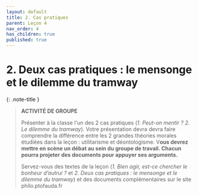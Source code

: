 ```yaml
---
layout: default
title: 2. Cas pratiques
parent: Leçon 4
nav_order: 4
has_children: true
published: true
---
```

# 2. Deux cas pratiques : le mensonge et le dilemme du tramway

{: .note-title }
> **ACTIVITÉ DE GROUPE**
>
> Présenter à la classe l'un des 2 cas pratiques (*1. Peut-on mentir ? 2. Le dilemme du tramway*). Votre présentation devra devra faire comprendre la différence entre les 2 grandes théories morales étudiées dans la leçon : utilitarisme et déontologisme.
> V**ous devrez mettre en scène un débat au sein du groupe de travail. Chacun pourra projeter des documents pour appuyer ses arguments.**
>
> Servez-vous des textes de la leçon (*1. Bien agir, est-ce chercher le bonheur d’autrui ?* et *2. Deux cas pratiques : le mensonge et le dilemme du tramway*) et des documents complémentaires sur le site philo.ptofauda.fr




